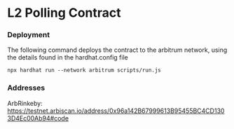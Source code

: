# L2 Polling Contract

### Deployment

The following command deploys the contract to the arbitrum network, using the details found in the hardhat.config file
```
npx hardhat run --network arbitrum scripts/run.js
```

### Addresses

ArbRinkeby: https://testnet.arbiscan.io/address/0x96a142B67999613B95455BC4CD1303D4Ec00Ab94#code